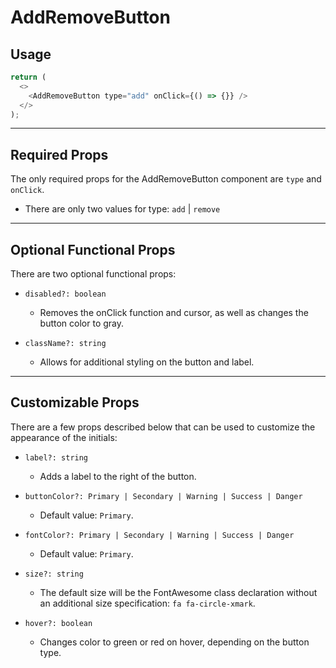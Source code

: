 # AddRemoveButton

## Usage

```js
return (
  <>
    <AddRemoveButton type="add" onClick={() => {}} />
  </>
);
```

---

## Required Props

The only required props for the AddRemoveButton component are `type` and `onClick`.

- There are only two values for type: `add` | `remove`

---

## Optional Functional Props

There are two optional functional props:

- `disabled?: boolean`

  - Removes the onClick function and cursor, as well as changes the button color to gray.

- `className?: string`

  - Allows for additional styling on the button and label.

---

## Customizable Props

There are a few props described below that can be used to customize the appearance of the initials:

- `label?: string`

  - Adds a label to the right of the button.

- `buttonColor?: Primary | Secondary | Warning | Success | Danger`

  - Default value: `Primary`.

- `fontColor?: Primary | Secondary | Warning | Success | Danger`

  - Default value: `Primary`.

- `size?: string`

  - The default size will be the FontAwesome class declaration without an additional size specification:
    `fa fa-circle-xmark`.

- `hover?: boolean`

  - Changes color to green or red on hover, depending on the button type.
